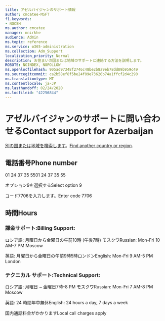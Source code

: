 ```yaml
---
title: アゼルバイジャンのサポート情報
author: cmcatee-MSFT
f1.keywords:
- NOCSH
ms.author: cmcatee
manager: mnirkhe
audience: Admin
ms.topic: reference
ms.service: o365-administration
ms.collection: Adm_Support
localization_priority: Normal
description: お住まいの国または地域のサポートに連絡する方法を説明します。
ROBOTS: NOINDEX, NOFOLLOW
ms.openlocfilehash: 905ad97348f2746c48be2b8a9eb78dd89b959c49
ms.sourcegitcommit: ca2b58ef8f5be24f09e73620b74a1ffcf2d4c290
ms.translationtype: MT
ms.contentlocale: ja-JP
ms.lasthandoff: 02/24/2020
ms.locfileid: "42256844"
---
```

# <a name="contact-support-for-azerbaijan"></a><span data-ttu-id="7b8c7-103">アゼルバイジャンのサポートに問い合わせる</span><span class="sxs-lookup"><span data-stu-id="7b8c7-103">Contact support for Azerbaijan</span></span>

<span data-ttu-id="7b8c7-104">[別の国または地域を検索します](../contact-support-for-business-products.md)。</span><span class="sxs-lookup"><span data-stu-id="7b8c7-104">[Find another country or region](../contact-support-for-business-products.md).</span></span>

## <a name="phone-number"></a><span data-ttu-id="7b8c7-105">電話番号</span><span class="sxs-lookup"><span data-stu-id="7b8c7-105">Phone number</span></span>
<span data-ttu-id="7b8c7-106">01 24 37 35 55</span><span class="sxs-lookup"><span data-stu-id="7b8c7-106">01 24 37 35 55</span></span>

<span data-ttu-id="7b8c7-107">オプション9を選択する</span><span class="sxs-lookup"><span data-stu-id="7b8c7-107">Select option 9</span></span>

<span data-ttu-id="7b8c7-108">コード7706を入力します。</span><span class="sxs-lookup"><span data-stu-id="7b8c7-108">Enter code 7706</span></span>

## <a name="hours"></a><span data-ttu-id="7b8c7-109">時間</span><span class="sxs-lookup"><span data-stu-id="7b8c7-109">Hours</span></span>
### <a name="billing-support"></a><span data-ttu-id="7b8c7-110">課金サポート:</span><span class="sxs-lookup"><span data-stu-id="7b8c7-110">Billing Support:</span></span>

<span data-ttu-id="7b8c7-111">ロシア語: 月曜日から金曜日の午前10時 (午後7時) モスクワ</span><span class="sxs-lookup"><span data-stu-id="7b8c7-111">Russian: Mon-Fri 10 AM-7 PM Moscow</span></span>

<span data-ttu-id="7b8c7-112">英語: 月曜日から金曜日の午前9時5時ロンドン</span><span class="sxs-lookup"><span data-stu-id="7b8c7-112">English: Mon-Fri 9 AM-5 PM London</span></span>

### <a name="technical-support"></a><span data-ttu-id="7b8c7-113">テクニカル サポート:</span><span class="sxs-lookup"><span data-stu-id="7b8c7-113">Technical Support:</span></span>

<span data-ttu-id="7b8c7-114">ロシア語: 月曜日 ~ 金曜日7時-8 PM モスクワ</span><span class="sxs-lookup"><span data-stu-id="7b8c7-114">Russian: Mon-Fri 7 AM-8 PM Moscow</span></span>

<span data-ttu-id="7b8c7-115">英語: 24 時間年中無休</span><span class="sxs-lookup"><span data-stu-id="7b8c7-115">English: 24 hours a day, 7 days a week</span></span>

<span data-ttu-id="7b8c7-116">国内通話料金がかかります</span><span class="sxs-lookup"><span data-stu-id="7b8c7-116">Local call charges apply</span></span>